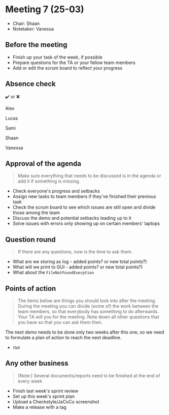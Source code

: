 # Meeting 7 (25-03)
- Chair: Shaan
- Notetaker: Vanessa


## Before the meeting

- Finish up your task of the week, if possible
- Prepare questions for the TA or your fellow team members
- Add or edit the scrum board to reflect your progress


## Absence check
:heavy_check_mark: or :x: <br/>

Alex

Lucas

Sami

Shaan

Vanessa


## Approval of the agenda
> Make sure everything that needs to be discussed is in the agenda or add it if something is missing.

- Check everyone's progress and setbacks
- Assign new tasks to team members if they've finished their previous task
- Check the scrum board to see which issues are still open and divide those among the team
- Discuss the demo and potential setbacks leading up to it
- Solve issues with errors only showing up on certain members' laptops


## Question round
> If there are any questions, now is the time to ask them.
- What are we storing as log - added points? or new total points?)
- What will we print to GUI - added points? or new total points?)
- What about the `FileNotFoundExecption`
 

## Points of action
> The items below are things you should look into after the meeting. During the meeting you can divide (some of) the work between the team members, so that everybody has something to do afterwards.
> Your TA will you for the meeting. Note down all other questions that you have so that you can ask them then.

The next demo needs to be done only two weeks after this one, so we need to formulate a plan of action to reach the next deadline.
- `tbd`


## Any other business
> (Note:) Several documents/reports need to be finished at the end of every week
- Finish last week's sprint review
- Set up this week's sprint plan
- Upload a Checkstyle/JaCoCo screenshot
- Make a release with a tag
